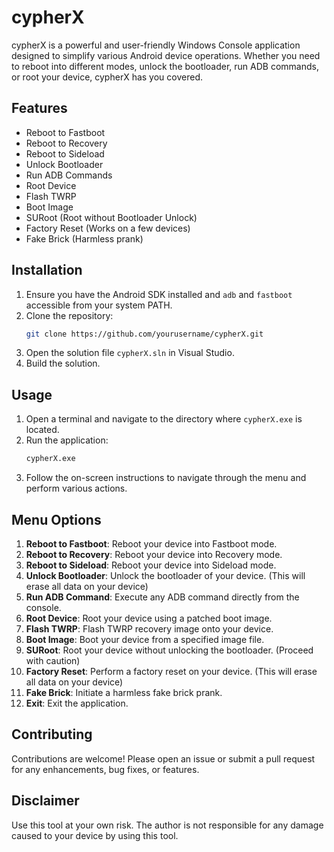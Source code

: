 # cypherX

cypherX is a powerful and user-friendly Windows Console application designed to simplify various Android device operations. Whether you need to reboot into different modes, unlock the bootloader, run ADB commands, or root your device, cypherX has you covered.

## Features

- Reboot to Fastboot
- Reboot to Recovery
- Reboot to Sideload
- Unlock Bootloader
- Run ADB Commands
- Root Device
- Flash TWRP
- Boot Image
- SURoot (Root without Bootloader Unlock)
- Factory Reset (Works on a few devices)
- Fake Brick (Harmless prank)

## Installation

1. Ensure you have the Android SDK installed and `adb` and `fastboot` accessible from your system PATH.
2. Clone the repository:
    ```sh
    git clone https://github.com/yourusername/cypherX.git
    ```
3. Open the solution file `cypherX.sln` in Visual Studio.
4. Build the solution.

## Usage

1. Open a terminal and navigate to the directory where `cypherX.exe` is located.
2. Run the application:
    ```sh
    cypherX.exe
    ```
3. Follow the on-screen instructions to navigate through the menu and perform various actions.

## Menu Options

1. **Reboot to Fastboot**: Reboot your device into Fastboot mode.
2. **Reboot to Recovery**: Reboot your device into Recovery mode.
3. **Reboot to Sideload**: Reboot your device into Sideload mode.
4. **Unlock Bootloader**: Unlock the bootloader of your device. (This will erase all data on your device)
5. **Run ADB Command**: Execute any ADB command directly from the console.
6. **Root Device**: Root your device using a patched boot image.
7. **Flash TWRP**: Flash TWRP recovery image onto your device.
8. **Boot Image**: Boot your device from a specified image file.
9. **SURoot**: Root your device without unlocking the bootloader. (Proceed with caution)
10. **Factory Reset**: Perform a factory reset on your device. (This will erase all data on your device)
11. **Fake Brick**: Initiate a harmless fake brick prank.
12. **Exit**: Exit the application.


## Contributing

Contributions are welcome! Please open an issue or submit a pull request for any enhancements, bug fixes, or features.

## Disclaimer

Use this tool at your own risk. The author is not responsible for any damage caused to your device by using this tool.
